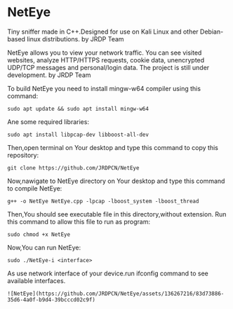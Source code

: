 # NetEye
Tiny sniffer made in C++.Designed for use on Kali Linux and other Debian-based linux distributions.  by JRDP Team

NetEye allows you to view your network traffic. You can see visited websites, analyze HTTP/HTTPS requests, cookie data, unencrypted UDP/TCP messages and personal/login data. The project is still under development. by JRDP Team

To build NetEye you need to install mingw-w64 compiler using this command:

    sudo apt update && sudo apt install mingw-w64

Ane some required libraries:

    sudo apt install libpcap-dev libboost-all-dev

Then,open terminal on Your desktop and type this command to copy this repository:

    git clone https://github.com/JRDPCN/NetEye

Now,nawigate to NetEye directory on Your desktop and type this command to compile NetEye:

    g++ -o NetEye NetEye.cpp -lpcap -lboost_system -lboost_thread

Then,You should see executable file in this directory,without extension.
Run this command to allow this file to run as program:

    sudo chmod +x NetEye

Now,You can run NetEye:

    sudo ./NetEye-i <interface>

As <interface> use network interface of your device.run ifconfig command to see available interfaces.

    ![NetEye](https://github.com/JRDPCN/NetEye/assets/136267216/83d73886-35d6-4a0f-b9d4-39bcccd02c9f)

